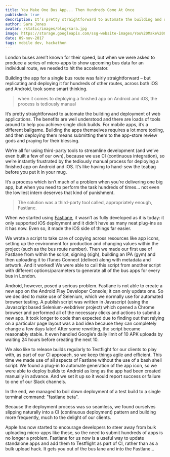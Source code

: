 ```yaml
---
title: You Make One Bus App... Then Hundreds Come At Once
published: true
description: It’s pretty straightforward to automate the building and deployment of web applications. For mobile apps, it’s a whole different ballgame. Here's how we implemented Fastlane to speed things up without forcing interns to complete repetitive tasks hundreds of times.
author: Sara Jones
avatar: /static/images/blog/sara.jpg
image: https://storage.googleapis.com/ssg-website-images/You%20Make%20One%20Bus%20App...%20Then%20Hundreds%20Come%20At%20Once/london-bus.jpg
date: 09-nov-2017
tags: mobile dev, hackathon
---
```

London buses aren’t known for their speed, but when we were asked to produce a series of micro-apps to show upcoming bus data for an individual route, we needed to hit the accelerator.

Building the app for a single bus route was fairly straightforward – but replicating and deploying it for hundreds of other routes, across both iOS and Android, took some smart thinking.

>when it comes to deploying a finished app on Android and iOS, the process is tediously manual

It’s pretty straightforward to automate the building and deployment of web applications. The benefits are well understood and there are loads of tools around to help you achieve single click builds. For mobile apps, it’s a different ballgame. Building the apps themselves requires a lot more tooling, and then deploying them means submitting them to the app-store review gods and praying for their blessing.

We’re all for using third-party tools to streamline development (and we’ve even built a few of our own), because we use CI (continuous integration), so we’re instantly frustrated by the tediously manual process for deploying a finished app on Android and iOS. It’s like having to hand-sew the teabag before you put it in your mug.

It’s a process which isn’t much of a problem when you’re delivering one big app, but when you need to perform the task hundreds of times... not even the lowliest intern deserves that kind of punishment.

>The solution was a third-party tool called, appropriately enough, Fastlane.

When we started using [Fastlane](https://fastlane.tools/ "fastlane"), it wasn’t as fully developed as it is today: it only supported iOS deployment and it didn’t have as many neat plug-ins as it has now. Even so, it made the iOS side of things far easier.

We wrote a script to take care of copying across resources like app icons, setting up the environment for production and changing values within the project (such as the bus route number). Then we made our first use of Fastlane from within the script, signing (sigh), building an IPA (gym) and then uploading it to iTunes Connect (deliver) along with metadata and artwork. And it worked! We were able to call this script from another script with different options/parameters to generate all of the bus apps for every bus in London.

Android, however, posed a serious problem. Fastlane is not able to create a new app on the Android Play Developer Console; it can only update one. So we decided to make use of Selenium, which we normally use for automated browser testing. A publish script was written in Javascript (using the Javascript based Selenium-webdriver project) which opened a Chrome browser and performed all of the necessary clicks and actions to submit a new app. It took longer to code than expected due to finding out that relying on a particular page layout was a bad idea because they can completely change a few days later! After some rewriting, the script became reasonably stable. It even handled Google’s daily limit of 10 APK uploads by waiting 24 hours before creating the next 10.

We also like to release builds regularly to Testflight for our clients to play with, as part of our CI approach, so we keep things agile and efficient. This time we made use of all aspects of Fastlane without the use of a bash shell script. We found a plug-in to automate generation of the app icon, so we were able to deploy builds to Android as long as the app had been created manually in advance. And we set it up so it would report success or failure to one of our Slack channels.

In the end, we managed to boil down deployment of a test build to a single terminal command: "fastlane beta".

Because the deployment process was so seamless, we found ourselves slipping naturally into a CI (continuous deployment) pattern and building more frequently, much to the delight of our clients.

Apple has now started to encourage developers to steer away from bulk uploading micro-apps like these, so the need to submit hundreds of apps is no longer a problem. Fastlane for us now is a useful way to update standalone apps and add them to Testflight as part of CI, rather than as a bulk upload hack. It gets you out of the bus lane and into the Fastlane…
